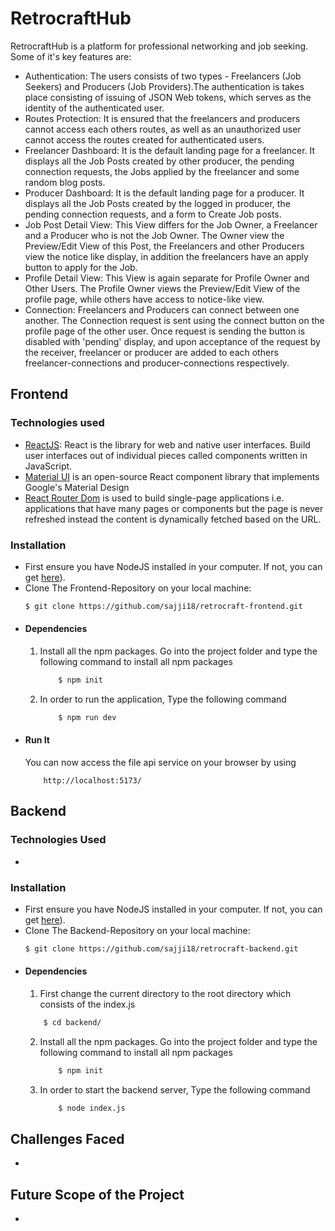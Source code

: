 # RetrocraftHub
RetrocraftHub is a platform for professional networking and job seeking. Some of it's key features are: 
* Authentication: The users consists of two types -  Freelancers (Job Seekers) and Producers (Job Providers).The authentication is takes place consisting of issuing of JSON Web tokens, which serves as the identity of the authenticated user.
* Routes Protection: It is ensured that the freelancers and producers cannot access each others routes, as well as an unauthorized user cannot access the routes created for authenticated users.
* Freelancer Dashboard: It is the default landing page for a freelancer. It displays all the Job Posts created by other producer, the pending connection requests, the Jobs applied by the freelancer and some random blog posts. 
* Producer Dashboard: It is the default landing page for a producer. It displays all the Job Posts created by the logged in producer, the pending connection requests, and a form to Create Job posts.
* Job Post Detail View: This View differs for the Job Owner, a Freelancer and a Producer who is not the Job Owner. The Owner view the Preview/Edit View of this Post, the Freelancers and other Producers view the notice like display, in addition the freelancers have an apply button to apply for the Job.
* Profile Detail View: This View is again separate for Profile Owner and Other Users. The Profile Owner views the Preview/Edit View of the profile page, while others have access to notice-like view.
* Connection: Freelancers and Producers can connect between one another. The Connection request is sent using the connect button on the profile page of the other user. Once request is sending the button is disabled with 'pending' display, and upon acceptance of the request by the receiver, freelancer or producer are added to each others freelancer-connections and producer-connections respectively.  
## Frontend
### Technologies used
* [ReactJS](https://react.dev/): React is the library for web and native user interfaces. Build user interfaces out of individual pieces called components written in JavaScript.
* [Material UI](https://mui.com/material-ui/) is an open-source React component library that implements Google's Material Design
* [React Router Dom](https://reactrouter.com/en/main) is used to build single-page applications i.e. applications that have many pages or components but the page is never refreshed instead the content is dynamically fetched based on the URL.
### Installation
* First ensure you have NodeJS installed in your computer. If not, you can get [here](https://nodejs.org/en/)).
* Clone The Frontend-Repository on your local machine: 
    ```bash
    $ git clone https://github.com/sajji18/retrocraft-frontend.git
    ```
* #### Dependencies
    1. Install all the npm packages. Go into the project    folder and type the following command to install all npm packages
        ```bash
            $ npm init
        ```
    2. In order to run the application, Type the following command
        ```bash
            $ npm run dev
        ```
* #### Run It
    You can now access the file api service on your browser by using
    ```
        http://localhost:5173/
    ```
## Backend
### Technologies Used
* 
### Installation
* First ensure you have NodeJS installed in your computer. If not, you can get [here](https://nodejs.org/en/)).
* Clone The Backend-Repository on your local machine: 
    ```bash
    $ git clone https://github.com/sajji18/retrocraft-backend.git
    ```
* #### Dependencies
    1. First change the current directory to the root directory which consists of the index.js
    ```bash
        $ cd backend/
    ```
    2. Install all the npm packages. Go into the project    folder and type the following command to install all npm packages
        ```bash
            $ npm init
        ```
    3. In order to start the backend server, Type the following command
        ```bash
            $ node index.js
        ```
## Challenges Faced
* 
## Future Scope of the Project
*
